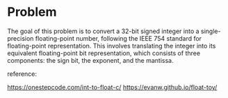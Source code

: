 # Problem
The goal of this problem is to convert a 32-bit signed integer into a single-precision floating-point number, following the IEEE 754 standard for floating-point representation. This involves translating the integer into its equivalent floating-point bit representation, which consists of three components: the sign bit, the exponent, and the mantissa.

reference: 

https://onestepcode.com/int-to-float-c/ 
https://evanw.github.io/float-toy/
